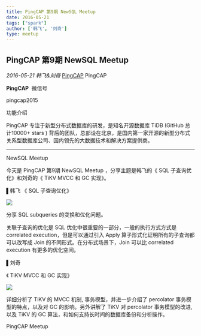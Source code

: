 ```yaml
---
title: PingCAP 第9期 NewSQL Meetup
date: 2016-05-21
tags: ["spark"]
author: ['韩飞', '刘奇']
type: meetup
---
```


## PingCAP 第9期 NewSQL Meetup

*2016-05-21* *韩飞&刘奇* [PingCAP](##)
PingCAP

**PingCAP** ![]()
微信号

pingcap2015

功能介绍

PingCAP 专注于新型分布式数据库的研发，是知名开源数据库 TiDB (GitHub 总计10000+ stars ) 背后的团队，总部设在北京，是国内第一家开源的新型分布式关系型数据库公司、国内领先的大数据技术和解决方案提供商。

** **

NewSQL Meetup

今天是 PingCAP 第9期 NewSQL Meetup ，分享主题是韩飞的《 SQL 子查询优化》和刘奇的《 TiKV MVCC 和 GC 实现》。

▌韩飞 《 SQL 子查询优化》

![](./media/meetup-e8b6d3e8ebbdecb1d4709e9e0e7b8608.jpeg)

分享 SQL subqueries 的变换和优化问题。

关联子查询的优化是 SQL 优化中很重要的一部分，一般的执行方式方式是 correlated execution，但是可以通过引入 Apply 算子形式化证明所有的子查询都可以改写成 Join 的不同形式。在分布式场景下，Join 可以比 correlated execution 有更多的优化空间。

▌刘奇

《 TiKV MVCC 和 GC 实现》

![](./media/meetup-45d07c98b4e1c18be680ca987ce760d9.jpeg)

详细分析了 TiKV 的 MVCC 机制, 事务模型，并进一步介绍了 percolator 事务模型的特点，以及对 GC 的影响。另外讲解了 TiKV 对 percolator 事务模型的改进, 以及 TiKV 的 GC 算法，和如何支持长时间的数据库备份和分析操作。

PingCAP Meetup

